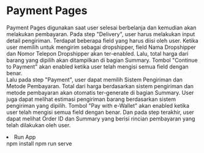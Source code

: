 <h1>Payment Pages</h1>

Payment Pages digunakan saat user selesai berbelanja dan kemudian akan melakukan pembayaran. 
Pada step "Delivery", user harus melakukan input detail pengiriman. Terdapat beberapa field yang harus diisi oleh user. Ketika user memilih untuk mengirim sebagai dropshipper, field Nama Dropshipper dan Nomor Telepon Dropshipper akan ter-enabled. Lalu, total harga dari barang yang dipilih akan ditampilkan di bagian Summary. Tombol "Continue to Payment" akan enabled ketika user telah mengisi semua field dengan benar. <br>
Lalu pada step "Payment", user dapat memilih Sistem Pengiriman dan Metode Pembayaran. Total dari harga berdasarkan sistem pengiriman dan metode pembayaran akan otomatis ter-generate di bagian Summary. User juga dapat melihat estimasi pengiriman barang berdasarkan sistem pengiriman yang dipilih. Tombol "Pay with e-Wallet" akan enabled ketika user telah mengisi semua field dengan benar. 
Dan pada step terakhir, user dapat melihat Order ID dan Summary yang berisi rincian pembayaran yang telah dilakukan oleh user. <br>

<li>Run App</li>
npm install
npm run serve

